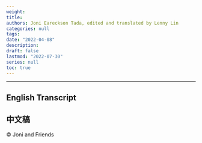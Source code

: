 ```yaml
---
weight:
title: 
authors: Joni Eareckson Tada, edited and translated by Lenny Lin
categories: null
tags: 
date: "2022-04-08"
description: 
draft: false
lastmod: "2022-07-30"
series: null
toc: true
---
```


<!--more-->
---

## English Transcript

## 中文稿

© Joni and Friends

